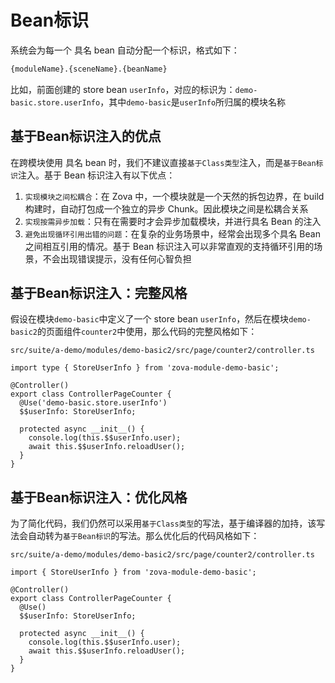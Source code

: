# Bean标识

系统会为每一个 具名 bean 自动分配一个标识，格式如下：

```bash
{moduleName}.{sceneName}.{beanName}
```

比如，前面创建的 store bean `userInfo`，对应的标识为：`demo-basic.store.userInfo`，其中`demo-basic`是`userInfo`所归属的模块名称

## 基于Bean标识注入的优点

在跨模块使用 具名 bean 时，我们不建议直接`基于Class类型`注入，而是`基于Bean标识`注入。基于 Bean 标识注入有以下优点：

1. `实现模块之间松耦合`：在 Zova 中，一个模块就是一个天然的拆包边界，在 build 构建时，自动打包成一个独立的异步 Chunk。因此模块之间是松耦合关系
2. `实现按需异步加载`：只有在需要时才会异步加载模块，并进行具名 Bean 的注入
3. `避免出现循环引用出错的问题`：在复杂的业务场景中，经常会出现多个具名 Bean 之间相互引用的情况。基于 Bean 标识注入可以非常直观的支持循环引用的场景，不会出现错误提示，没有任何心智负担

## 基于Bean标识注入：完整风格

假设在模块`demo-basic`中定义了一个 store bean `userInfo`，然后在模块`demo-basic2`的页面组件`counter2`中使用，那么代码的完整风格如下：

`src/suite/a-demo/modules/demo-basic2/src/page/counter2/controller.ts`

```typescript{1,5-6,9-10}
import type { StoreUserInfo } from 'zova-module-demo-basic';

@Controller()
export class ControllerPageCounter {
  @Use('demo-basic.store.userInfo')
  $$userInfo: StoreUserInfo;

  protected async __init__() {
    console.log(this.$$userInfo.user);
    await this.$$userInfo.reloadUser();
  }
}
```

## 基于Bean标识注入：优化风格

为了简化代码，我们仍然可以采用`基于Class类型`的写法，基于编译器的加持，该写法会自动转为`基于Bean标识`的写法。那么优化后的代码风格如下：

`src/suite/a-demo/modules/demo-basic2/src/page/counter2/controller.ts`

```typescript{1,5-6,9-10}
import { StoreUserInfo } from 'zova-module-demo-basic';

@Controller()
export class ControllerPageCounter {
  @Use()
  $$userInfo: StoreUserInfo;

  protected async __init__() {
    console.log(this.$$userInfo.user);
    await this.$$userInfo.reloadUser();
  }
}
```

